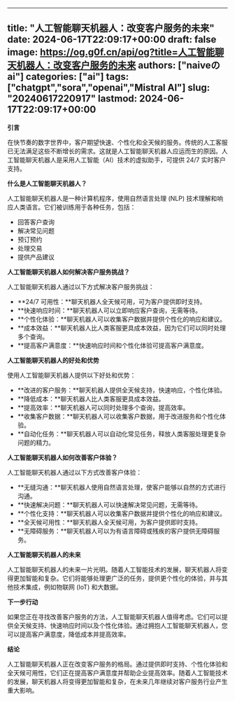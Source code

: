 
---
title: "人工智能聊天机器人：改变客户服务的未来"
date: 2024-06-17T22:09:17+00:00
draft: false
image: https://og.g0f.cn/api/og?title=人工智能聊天机器人：改变客户服务的未来
authors: ["naiveのai"]
categories: ["ai"]
tags: ["chatgpt","sora","openai","Mistral AI"]
slug: "20240617220917"
lastmod: 2024-06-17T22:09:17+00:00
---
**引言**

在快节奏的数字世界中，客户期望快速、个性化和全天候的服务。传统的人工客服已无法满足这些不断增长的需求。这就是人工智能聊天机器人应运而生的原因。人工智能聊天机器人是采用人工智能（AI）技术的虚拟助手，可提供 24/7 实时客户支持。

**什么是人工智能聊天机器人？**

人工智能聊天机器人是一种计算机程序，使用自然语言处理 (NLP) 技术理解和响应人类语言。它们被训练用于各种任务，包括：

* 回答客户查询
* 解决常见问题
* 预订预约
* 处理交易
* 提供产品建议

**人工智能聊天机器人如何解决客户服务挑战？**

人工智能聊天机器人通过以下方式解决客户服务挑战：

* **24/7 可用性：**聊天机器人全天候可用，可为客户提供即时支持。
* **快速响应时间：**聊天机器人可以立即响应客户查询，无需等待。
* **个性化体验：**聊天机器人可以收集客户数据并提供个性化的响应和建议。
* **成本效益：**聊天机器人比人类客服更具成本效益，因为它们可以同时处理多个查询。
* **提高客户满意度：**快速响应时间和个性化体验可提高客户满意度。

**人工智能聊天机器人的好处和优势**

使用人工智能聊天机器人提供以下好处和优势：

* **改进的客户服务：**聊天机器人提供全天候支持，快速响应，个性化体验。
* **降低成本：**聊天机器人比人类客服更具成本效益。
* **提高效率：**聊天机器人可以同时处理多个查询，提高效率。
* **收集客户数据：**聊天机器人可以收集客户数据，用于改进服务和个性化体验。
* **自动化任务：**聊天机器人可以自动化常见任务，释放人类客服处理更复杂问题的精力。

**人工智能聊天机器人如何改善客户体验？**

人工智能聊天机器人通过以下方式改善客户体验：

* **无缝沟通：**聊天机器人使用自然语言处理，使客户能够以自然的方式进行沟通。
* **快速解决问题：**聊天机器人可以快速解决常见问题，无需等待。
* **个性化支持：**聊天机器人可以收集客户数据并提供个性化的响应和建议。
* **全天候可用性：**聊天机器人全天候可用，为客户提供即时支持。
* **无障碍服务：**聊天机器人可以为有语言障碍或残疾的客户提供无障碍服务。

**人工智能聊天机器人的未来**

人工智能聊天机器人的未来一片光明。随着人工智能技术的发展，聊天机器人将变得更加智能和复杂。它们将能够处理更广泛的任务，提供更个性化的体验，并与其他技术集成，例如物联网 (IoT) 和大数据。

**下一步行动**

如果您正在寻找改善客户服务的方法，人工智能聊天机器人值得考虑。它们可以提供全天候支持、快速响应时间以及个性化体验。通过拥抱人工智能聊天机器人，您可以提高客户满意度，降低成本并提高效率。

**结论**

人工智能聊天机器人正在改变客户服务的格局。通过提供即时支持、个性化体验和全天候可用性，它们正在提高客户满意度并帮助企业提高效率。随着人工智能技术的发展，聊天机器人将变得更加智能和复杂，在未来几年继续对客户服务行业产生重大影响。